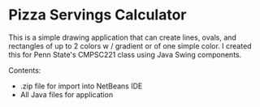 # Pizza Servings Calculator
This is a simple drawing application that can create lines, ovals, and rectangles of up to 2 colors w / gradient or of one simple color. I created this for Penn State's CMPSC221 class using Java Swing components.

Contents:
- .zip file for import into NetBeans IDE
- All Java files for application
